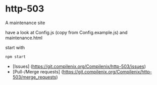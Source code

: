 # http-503
A maintenance site

have a look at Config.js (copy from Config.example.js) and maintenance.html

start with

```sh
npm start
```

- [Issues] (https://git.compilenix.org/Compilenix/http-503/issues)
- [Pull-/Merge requests] (https://git.compilenix.org/Compilenix/http-503/merge_requests)

